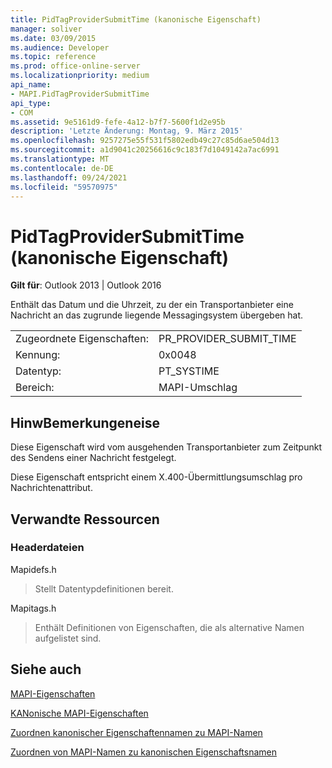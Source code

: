 ```yaml
---
title: PidTagProviderSubmitTime (kanonische Eigenschaft)
manager: soliver
ms.date: 03/09/2015
ms.audience: Developer
ms.topic: reference
ms.prod: office-online-server
ms.localizationpriority: medium
api_name:
- MAPI.PidTagProviderSubmitTime
api_type:
- COM
ms.assetid: 9e5161d9-fefe-4a12-b7f7-5600f1d2e95b
description: 'Letzte Änderung: Montag, 9. März 2015'
ms.openlocfilehash: 9257275e55f531f5802edb49c27c85d6ae504d13
ms.sourcegitcommit: a1d9041c20256616c9c183f7d1049142a7ac6991
ms.translationtype: MT
ms.contentlocale: de-DE
ms.lasthandoff: 09/24/2021
ms.locfileid: "59570975"
---
```

# <a name="pidtagprovidersubmittime-canonical-property"></a>PidTagProviderSubmitTime (kanonische Eigenschaft)

  
  
**Gilt für**: Outlook 2013 | Outlook 2016 
  
Enthält das Datum und die Uhrzeit, zu der ein Transportanbieter eine Nachricht an das zugrunde liegende Messagingsystem übergeben hat.
  
|||
|:-----|:-----|
|Zugeordnete Eigenschaften:  <br/> |PR_PROVIDER_SUBMIT_TIME  <br/> |
|Kennung:  <br/> |0x0048  <br/> |
|Datentyp:  <br/> |PT_SYSTIME  <br/> |
|Bereich:  <br/> |MAPI-Umschlag  <br/> |
   
## <a name="remarks"></a>HinwBemerkungeneise

Diese Eigenschaft wird vom ausgehenden Transportanbieter zum Zeitpunkt des Sendens einer Nachricht festgelegt.
  
Diese Eigenschaft entspricht einem X.400-Übermittlungsumschlag pro Nachrichtenattribut. 
  
## <a name="related-resources"></a>Verwandte Ressourcen

### <a name="header-files"></a>Headerdateien

Mapidefs.h
  
> Stellt Datentypdefinitionen bereit.
    
Mapitags.h
  
> Enthält Definitionen von Eigenschaften, die als alternative Namen aufgelistet sind.
    
## <a name="see-also"></a>Siehe auch



[MAPI-Eigenschaften](mapi-properties.md)
  
[KANonische MAPI-Eigenschaften](mapi-canonical-properties.md)
  
[Zuordnen kanonischer Eigenschaftennamen zu MAPI-Namen](mapping-canonical-property-names-to-mapi-names.md)
  
[Zuordnen von MAPI-Namen zu kanonischen Eigenschaftsnamen](mapping-mapi-names-to-canonical-property-names.md)

